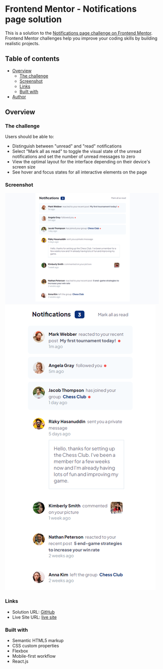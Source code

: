 # Frontend Mentor - Notifications page solution

This is a solution to the [Notifications page challenge on Frontend Mentor](https://www.frontendmentor.io/challenges/notifications-page-DqK5QAmKbC). Frontend Mentor challenges help you improve your coding skills by building realistic projects. 

## Table of contents

- [Overview](#overview)
  - [The challenge](#the-challenge)
  - [Screenshot](#screenshot)
  - [Links](#links)
  - [Built with](#built-with)
- [Author](#author)


## Overview

### The challenge

Users should be able to:

- Distinguish between "unread" and "read" notifications
- Select "Mark all as read" to toggle the visual state of the unread notifications and set the number of unread messages to zero
- View the optimal layout for the interface depending on their device's screen size
- See hover and focus states for all interactive elements on the page

### Screenshot

![screen shot of full screen webpage](https://github.com/Eileenpk/Notifications-page/blob/main/src/assets/ScreenshotFull.png)
![screen shot of mobile webpage](https://github.com/Eileenpk/Notifications-page/blob/main/src/assets/ScreenshotMobile.png)
### Links

- Solution URL: [GitHub](https://github.com/Eileenpk/Notifications-page)
- Live Site URL: [live site](https://eileenpk.github.io/Notifications-page/)

### Built with

- Semantic HTML5 markup
- CSS custom properties
- Flexbox
- Mobile-first workflow
- React.js
